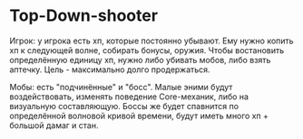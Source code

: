 ﻿# Top-Down-shooter

Игрок: у игрока есть хп, которые постоянно убывают. Ему нужно копить хп к следующей волне, собирать бонусы, оружия. Чтобы востановить определённую единицу хп, нужно либо убивать мобов, либо взять аптечку. Цель - максимально долго продержаться.

Мобы: есть "подчинённые" и "босс". Малые эними будут воздействовать, изменять поведение Core-механик, либо на визуальную составляющую. Боссы же будет спавнится по определённой волновой кривой времени, будут иметь много хп + большой дамаг и стан. 
